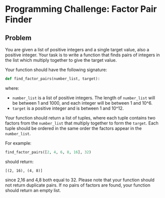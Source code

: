 # Programming Challenge: Factor Pair Finder

## Problem

You are given a list of positive integers and a single target value, also a positive integer. Your task is to write a function that finds pairs of integers in the list which multiply together to give the target value.

Your function should have the following signature:

```python
def find_factor_pairs(number_list, target):
```

where:

- `number_list` is a list of positive integers. The length of `number_list` will be between 1 and 1000, and each integer will be between 1 and 10^6.
- `target` is a positive integer and is between 1 and 10^12.

Your function should return a list of tuples, where each tuple contains two factors from the `number_list` that multiply together to form the `target`. Each tuple should be ordered in the same order the factors appear in the `number_list`.

For example:

```python
find_factor_pairs([2, 4, 6, 8, 16], 32)
```

should return:

`[(2, 16), (4, 8)]`

since 2,16 and 4,8 both equal to 32. Please note that your function should not return duplicate pairs. If no pairs of factors are found, your function should return an empty list.